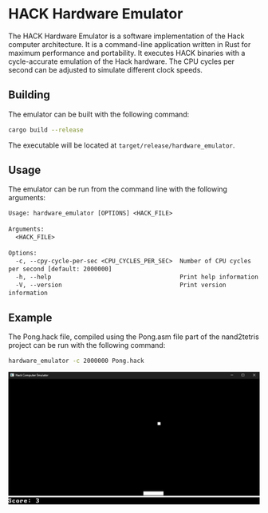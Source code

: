 # HACK Hardware Emulator

The HACK Hardware Emulator is a software implementation of the Hack computer architecture. It is a command-line application written in Rust for maximum performance and portability. It executes HACK binaries with a cycle-accurate emulation of the Hack hardware. The CPU cycles per second can be adjusted to simulate different clock speeds.

## Building

The emulator can be built with the following command:

```bash
cargo build --release
```

The executable will be located at `target/release/hardware_emulator`.

## Usage

The emulator can be run from the command line with the following arguments:

```
Usage: hardware_emulator [OPTIONS] <HACK_FILE>

Arguments:
  <HACK_FILE>

Options:
  -c, --cpy-cycle-per-sec <CPU_CYCLES_PER_SEC>  Number of CPU cycles per second [default: 2000000]
  -h, --help                                    Print help information
  -V, --version                                 Print version information
```

## Example

The Pong.hack file, compiled using the Pong.asm file part of the nand2tetris project can be run with the following command:

```bash
hardware_emulator -c 2000000 Pong.hack
```

![pong game](./examples/pong.png)
